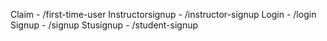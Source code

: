 Claim - /first-time-user
Instructorsignup - /instructor-signup
Login - /login
Signup - /signup
Stusignup - /student-signup
